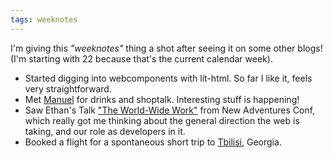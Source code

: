 ```yaml
---
tags: weeknotes
---
```


I'm giving this _"weeknotes"_ thing a shot after seeing it on some other blogs! (I'm starting with 22 because that's the current calendar week).

* Started digging into webcomponents with lit-html. So far I like it, feels very straightforward.
* Met [Manuel](https://www.matuzo.at) for drinks and shoptalk. Interesting stuff is happening!
* Saw Ethan's Talk ["The World-Wide Work"](https://newadventuresconf.com/2019/coverage/ethan/) from New Adventures Conf, which really got me thinking about the general direction the web is taking, and our role as developers in it.
* Booked a flight for a spontaneous short trip to [Tbilisi](https://www.google.com/maps/place/Tiflis,+Georgien/@41.7392683,42.5970525,7z/data=!4m5!3m4!1s0x40440cd7e64f626b:0x61d084ede2576ea3!8m2!3d41.7151377!4d44.827096), Georgia.
